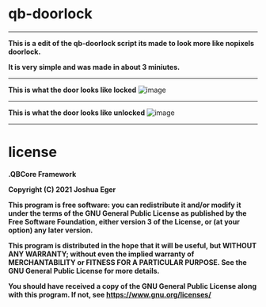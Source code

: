 # qb-doorlock
--------------------------------------------------------------------------
**This is a edit of the qb-doorlock script its made to look more like nopixels doorlock.**  

**It is very simple and was made in about 3 miniutes.**

--------------------------------------------------------------------------

**This is what the door looks like locked**
![image](https://user-images.githubusercontent.com/81651125/165208585-fa6c055e-c2a0-4d99-a469-e371c9919651.png)

--------------------------------------------------------------------------

**This is what the door looks like unlocked**
![image](https://user-images.githubusercontent.com/81651125/165208711-5e57bf5a-db33-4bc9-b511-6220955f4021.png)

--------------------------------------------------------------------------
# license 
**.QBCore Framework**

**Copyright (C) 2021 Joshua Eger**

**This program is free software: you can redistribute it and/or modify
it under the terms of the GNU General Public License as published by
the Free Software Foundation, either version 3 of the License, or
(at your option) any later version.**

**This program is distributed in the hope that it will be useful,
but WITHOUT ANY WARRANTY; without even the implied warranty of
MERCHANTABILITY or FITNESS FOR A PARTICULAR PURPOSE.  See the
GNU General Public License for more details.**

**You should have received a copy of the GNU General Public License
along with this program.  If not, see <https://www.gnu.org/licenses/>**
